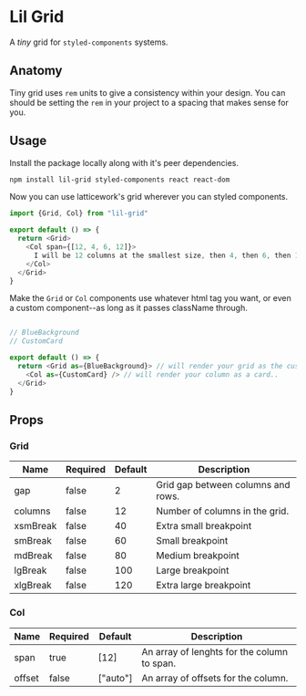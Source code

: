 # Lil Grid

A _tiny_ grid for `styled-components` systems.

## Anatomy

Tiny grid uses `rem` units to give a consistency within your design. You can should be setting the `rem` in your project to a spacing that makes sense for you.

## Usage

Install the package locally along with it's peer dependencies.

```bash
npm install lil-grid styled-components react react-dom
```

Now you can use latticework's grid wherever you can styled components.

```js
import {Grid, Col} from "lil-grid"

export default () => {
  return <Grid>
    <Col span={[12, 4, 6, 12]}>
      I will be 12 columns at the smallest size, then 4, then 6, then 12 again.
    </Col>
  </Grid>
}
```

Make the `Grid` or `Col` components use whatever html tag you want, or even a custom component--as long as it passes className through.

```js

// BlueBackground
// CustomCard

export default () => {
  return <Grid as={BlueBackground}> // will render your grid as the custom background.
    <Col as={CustomCard} /> // will render your column as a card..
  </Grid>
}
```

## Props

### Grid

| Name     | Required | Default | Description                        |
| -------- | -------- | ------- | ---------------------------------- |
| gap      | false    | 2       | Grid gap between columns and rows. |
| columns  | false    | 12      | Number of columns in the grid.     |
| xsmBreak | false    | 40      | Extra small breakpoint             |
| smBreak  | false    | 60      | Small breakpoint                   |
| mdBreak  | false    | 80      | Medium breakpoint                  |
| lgBreak  | false    | 100     | Large breakpoint                   |
| xlgBreak | false    | 120     | Extra large breakpoint             |

### Col

| Name   | Required | Default  | Description                                 |
| ------ | -------- | -------- | ------------------------------------------- |
| span   | true     | [12]     | An array of lenghts for the column to span. |
| offset | false    | ["auto"] | An array of offsets for the column.         |